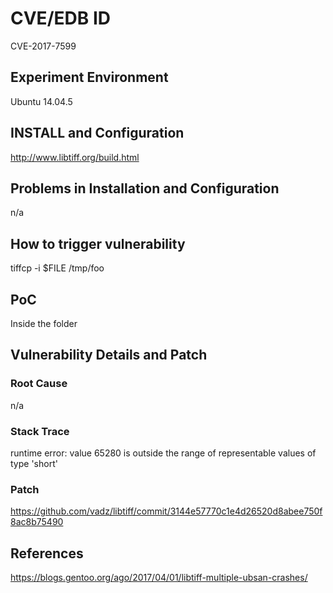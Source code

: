 # CVE/EDB ID
CVE-2017-7599
## Experiment Environment
Ubuntu 14.04.5
## INSTALL and Configuration
http://www.libtiff.org/build.html
## Problems in Installation and Configuration
n/a
## How to trigger vulnerability
tiffcp -i $FILE /tmp/foo
## PoC
Inside the folder
## Vulnerability Details and Patch

### Root Cause
n/a
### Stack Trace
runtime error: value 65280 is outside the range of representable values of type 'short'
### Patch
https://github.com/vadz/libtiff/commit/3144e57770c1e4d26520d8abee750f8ac8b75490
## References
https://blogs.gentoo.org/ago/2017/04/01/libtiff-multiple-ubsan-crashes/